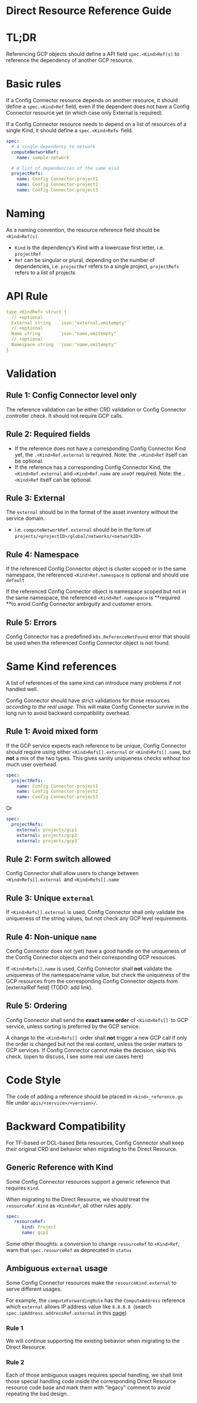 # Direct Resource Reference Guide


# TL;DR

Referencing GCP objects should define a API field `spec.<Kind>Ref(s)` to reference the dependency of another GCP resource.  


# Basic rules

If a Config Connector resource depends on another resource, it should define a `spec.<Kind>Ref` field, even if the dependent does not have a Config Connector resource yet (in which case only External is required).

If a Config Connector resource needs to depend on a list of resources of a single Kind, it should define a `spec.<Kind>Refs `field.


```yaml
spec:
  # A single dependency to network 
  computeNetworkRef: 
    name: sample-network  

  # A list of dependencies of the same kind 
  projectRefs:
    name: Config Connector-project1
    name: Config Connector-project2
    name: Config Connector-project3 
```

# Naming

As a naming convention, the resource reference field should be `<Kind>Ref(s)`.

* `Kind` is the dependency’s Kind with a lowercase first letter, i.e. `projectRef`
* `Ref` can be singular or plural, depending on the number of dependencies, i.e. `projectRef` refers to a single project, `projectRefs` refers to a list of projects


# API Rule


```yaml
type <KindRef> struct {
  // +optional   
  External string   `json:"external,omitempty"`
  // +optional  
  Name string       `json:"name,omitempty"`
  // +optional
  Namespace string  `json:"name,omitempty"`
}
```

# Validation


## Rule 1: Config Connector level only

The reference validation can be either CRD validation or Config Connector controller check. It should not require GCP calls.


## Rule 2: Required fields

* If the reference does not have a corresponding Config Connector Kind yet, the `.<Kind>Ref.external` is required. Note: the `.<Kind>Ref` itself can be optional.
* If the reference has a corresponding Config Connector Kind, the `<Kind>Ref.external` and `<Kind>Ref.name` are `oneOf` required. Note: the `.<Kind>Ref` itself can be optional.

## Rule 3:  External

The `external` should be in the format of the asset inventory without the service domain.


* i.e. `computeNetworkRef.external` should be in the form of `projects/<projectID>/global/networks/<networkID>`


## Rule 4:  Namespace

If the referenced Config Connector object is cluster scoped or in the same namespace, the referenced `<Kind>Ref.namespace` is optional and should use `default`

If the referenced Config Connector object is namespace scoped but not in the same namespace, the referenced `<Kind>Ref.namespace` is **required **to avoid Config Connector ambiguity and customer errors.


## Rule 5:  Errors

Config Connector has a predefined `k8s.ReferenceNotFound` error that should be used when the referenced Config Connector object is not found.


# Same Kind references

A list of references of the same kind can introduce many problems if not handled well. 

Config Connector should have strict validations for those resources _according to the real usage_. This will make Config Connector survive in the long run to avoid backward compatibility overhead.  


## Rule 1: Avoid mixed form

If the GCP service expects each reference to be unique, Config Connector should require using either `<Kind>Refs[].external` or  `<Kind>Refs[].name`, but **not** a mix of the two types. This gives sanity uniqueness checks without too much user overhead.


```yaml
spec:
  projectRefs:
    name: Config Connector-project1
    name: Config Connector-project2
    name: Config Connector-project3 
```


Or


```yaml
spec:
  projectRefs:
    external: projects/gcp1
    external: projects/gcp2
    external: projects/gcp3
```


## Rule 2: Form switch allowed

Config Connector shall allow users to change between  `<Kind>Refs[].external `and  `<Kind>Refs[].name`


## Rule 3: Unique `external`

If `<Kind>Refs[].external` is used, Config Connector shall only validate the uniqueness of the string values, but not check any GCP level requirements. 


## Rule 4: Non-unique `name`

Config Connector does not (yet) have a good handle on the uniqueness of the Config Connector objects and their corresponding GCP resources. 

If `<Kind>Refs[].name` is used, Config Connector shall **not** validate the uniqueness of the namespace/name value, but check the uniqueness of the GCP resources from the corresponding Config Connector objects from [externalRef field] (TODO: add link).


## Rule 5: Ordering

Config Connector shall send the **exact same order** of `<Kind>Refs[] `to GCP service, unless sorting is preferred by the GCP service.

A change to the `<Kind>Refs[] `order shall **not** trigger a new GCP call if only the order is changed but not the real content, unless the order matters to GCP services. If Config Connector cannot make the decision, skip this check. (open to discuss, I see some real use cases here) 


# Code Style

The code of adding a reference should be placed in `<kind>_reference.go` file under  `apis/<service>/<version>/`.


# Backward Compatibility

For TF-based or DCL-based Beta resources, Config Connector shall keep their original CRD and behavior when migrating to the Direct Resource.


## Generic Reference with Kind

Some Config Connector resources support a generic reference that requires `Kind`. 

When migrating to the Direct Resource, we should treat the `resourceRef.Kind` as `<Kind>Ref`, all other rules apply.


```yaml
spec:
   resourceRef:
      kind: Project
      name: gcp1
```

Some other thoughts: a conversion to change `resourceRef` to `<Kind>Ref`; warn that `spec.resourceRef` as deprecated in `status`


## Ambiguous `external` usage 

Some Config Connector resources make the `resourceKind.external` to serve different usages.

For example, the `computeForwardingRule` has the `ComputeAddress` reference which `external` allows IP address value like `8.8.8.8 `(search `spec.ipAddress.addressRef.external` in this [page](https://cloud.google.com/config-connector/docs/reference/resource-docs/compute/computeforwardingrule)) 


### Rule 1

We will continue supporting the existing bebavior when migrating to the Direct Resource. 


### Rule 2

Each of those ambiguous usages requires special handling, we shall limit those special handling code inside the corresponding Direct Resource resource code base and mark them with “legacy” comment to avoid repeating the bad design. 
